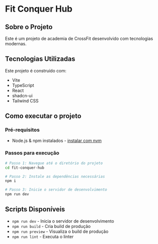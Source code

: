 # Fit Conquer Hub

## Sobre o Projeto

Este é um projeto de academia de CrossFit desenvolvido com tecnologias modernas.

## Tecnologias Utilizadas

Este projeto é construído com:

- Vite
- TypeScript
- React
- shadcn-ui
- Tailwind CSS

## Como executar o projeto

### Pré-requisitos

- Node.js & npm instalados - [instalar com nvm](https://github.com/nvm-sh/nvm#installing-and-updating)

### Passos para execução

```sh
# Passo 1: Navegue até o diretório do projeto
cd fit-conquer-hub

# Passo 2: Instale as dependências necessárias
npm i

# Passo 3: Inicie o servidor de desenvolvimento
npm run dev
```

## Scripts Disponíveis

- `npm run dev` - Inicia o servidor de desenvolvimento
- `npm run build` - Cria build de produção
- `npm run preview` - Visualiza o build de produção
- `npm run lint` - Executa o linter
